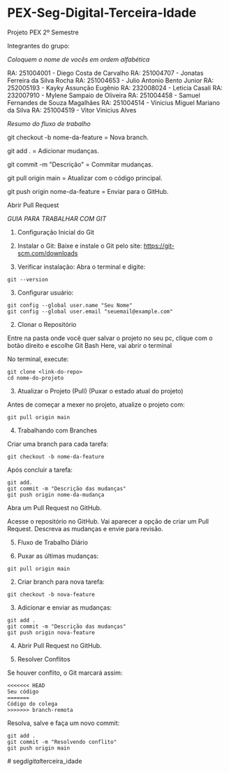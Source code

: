 # PEX-Seg-Digital-Terceira-Idade

Projeto PEX 2º Semestre

Integrantes do grupo:

*Coloquem o nome de vocês em ordem alfabética*

RA: 251004001 - Diego Costa de Carvalho
RA: 251004707 - Jonatas Ferreira da Silva Rocha 
RA: 251004653 - Julio Antonio Bento Junior
RA: 252005193 - Kayky Assunção Eugênio
RA: 232008024 - Leticia Casali
RA: 232007910 - Mylene Sampaio de Oliveira
RA: 251004458 - Samuel Fernandes de Souza Magalhães
RA: 251004514 - Vinicius Miguel Mariano da Silva
RA: 251004519 - Vitor Vinicius Alves



*Resumo do fluxo de trabalho*

git checkout -b nome-da-feature = Nova branch.

git add . = Adicionar mudanças.

git commit -m "Descrição" = Commitar mudanças.

git pull origin main = Atualizar com o código principal.

git push origin nome-da-feature = Enviar para o GitHub.

Abrir Pull Request

*GUIA PARA TRABALHAR COM GIT*

1. Configuração Inicial do Git

1. Instalar o Git:
Baixe e instale o Git pelo site: https://git-scm.com/downloads

2. Verificar instalação:
Abra o terminal e digite:
```
git --version
```

3. Configurar usuário:
```
git config --global user.name "Seu Nome"
git config --global user.email "seuemail@example.com"
```

2. Clonar o Repositório

Entre na pasta onde você quer salvar o projeto no seu pc, clique com o botão direito e escolhe Git Bash Here, vai abrir o terminal

No terminal, execute:
```
git clone <link-do-repo>
cd nome-do-projeto
```

3. Atualizar o Projeto (Pull) (Puxar o estado atual do projeto)

Antes de começar a mexer no projeto, atualize o projeto com:
```
git pull origin main
```
4. Trabalhando com Branches

Criar uma branch para cada tarefa:
```
git checkout -b nome-da-feature
```

Após concluir a tarefa:
```
git add.
git commit -m "Descrição das mudanças"
git push origin nome-da-mudança
```

Abra um Pull Request no GitHub.

Acesse o repositório no GitHub.
Vai aparecer a opção de criar um Pull Request.
Descreva as mudanças e envie para revisão.

5. Fluxo de Trabalho Diário

1. Puxar as últimas mudanças:
```
git pull origin main
```

2. Criar branch para nova tarefa:
```
git checkout -b nova-feature
```

3. Adicionar e enviar as mudanças:
```
git add .
git commit -m "Descrição das mudanças"
git push origin nova-feature
```

4. Abrir Pull Request no GitHub.

6. Resolver Conflitos

Se houver conflito, o Git marcará assim:
```
<<<<<<< HEAD
Seu código
=======
Código do colega
>>>>>>> branch-remota
```

Resolva, salve e faça um novo commit:
```
git add .
git commit -m "Resolvendo conflito"
git push origin main
```
#   s e g _ d i g i t a l _ t e r c e i r a _ i d a d e 
 
 